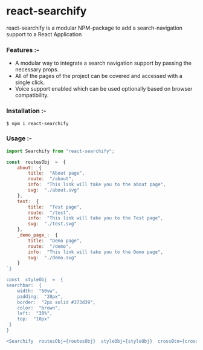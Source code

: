 # react-searchify
react-searchify is a modular NPM-package to add a search-navigation support to a React Application

### Features :-
- A modular way to integrate a search navigation support by passing the necessary props.
- All of the pages of the project can be covered and accessed with a single click.
- Voice support enabled which can be used optionally based on browser compatibility.


### Installation :-

```
$ npm i react-searchify
```

### Usage :-

```js
import Searchify from "react-searchify";

const  routesObj  =  {
	about:  {
		title:  "About page",
		route:  "/about",
		info:  "This link will take you to the about page",
		svg:  "./about.svg"
	},
	test:  {
		title:  "Test page",
		route:  "/test",
		info:  "This link will take you to the Test page",
		svg:  "./test.svg"
	},
	_demo_page_:  {
		title:  "Demo page",
		route:  "/demo",
		info:  "This link will take you to the Demo page",
		svg:  "./demo.svg"
	}
`}

const  styleObj  =  {
searchbar:  {
	width:  "60vw",
	padding:  "20px",
	border:  "2px solid #373d39",
	color:  "brown",
	left:  "30%",
	top:  "10px"
 }
}

<Searchify  routesObj={routesObj}  styleObj={styleObj}  crossBtn={crossBtn}  isVoiceSupportEnabled={true}  micBtn="/mic.svg"  stopBtn="/stop.svg"  />

```
